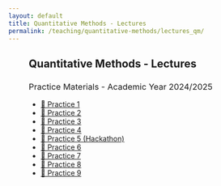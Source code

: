 ```yaml
---
layout: default
title: Quantitative Methods - Lectures
permalink: /teaching/quantitative-methods/lectures_qm/
---
```


<h2 style="margin-left: 40px;">Quantitative Methods - Lectures</h2>

<h3 style="margin-left: 40px; font-weight: normal;">Practice Materials - Academic Year 2024/2025</h3>
<ul style="margin-left: 40px;">
  <li><a href="/teaching/quantitative-methods/Practice1.Rmd" download>📄 Practice 1</a></li>
  <li><a href="/teaching/quantitative-methods/Practice2.Rmd" download>📄 Practice 2</a></li>
  <li><a href="/teaching/quantitative-methods/Practice3.Rmd" download>📄 Practice 3</a></li>
  <li><a href="/teaching/quantitative-methods/Practice4.Rmd" download>📄 Practice 4</a></li>
  <li><a href="/teaching/quantitative-methods/Practice5_Hackathon_Student_Final.Rmd" download>📄 Practice 5 (Hackathon)</a></li>
  <li><a href="/teaching/quantitative-methods/Practice6.Rmd" download>📄 Practice 6</a></li>
  <li><a href="/teaching/quantitative-methods/Practice7.Rmd" download>📄 Practice 7</a></li>
  <li><a href="/teaching/quantitative-methods/Practice8.Rmd" download>📄 Practice 8</a></li>
  <li><a href="/teaching/quantitative-methods/Practice9.Rmd" download>📄 Practice 9</a></li>
</ul>
